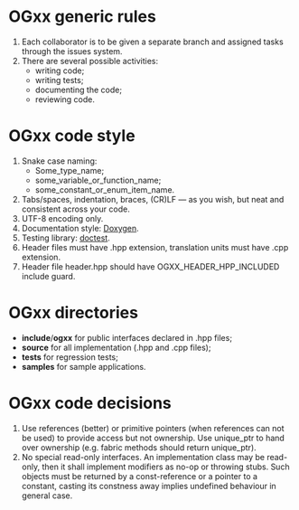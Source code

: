 # OGxx generic rules

1. Each collaborator is to be given a separate branch and assigned tasks through the issues system.
2. There are several possible activities:
   * writing code;
   * writing tests;
   * documenting the code;
   * reviewing code.

# OGxx code style

1. Snake case naming:
   * Some_type_name;
   * some_variable_or_function_name;
   * some_constant_or_enum_item_name.
2. Tabs/spaces, indentation, braces, (CR)LF — as you wish, but neat and consistent across your code.
3. UTF-8 encoding only.
4. Documentation style: [Doxygen](https://www.doxygen.nl/index.html).
5. Testing library: [doctest](https://github.com/doctest/doctest).
6. Header files must have .hpp extension, translation units must have .cpp extension.
7. Header file header.hpp should have OGXX_HEADER_HPP_INCLUDED include guard.

# OGxx directories

* __include__/__ogxx__ for public interfaces declared in .hpp files;
* __source__ for all implementation (.hpp and .cpp files);
* __tests__ for regression tests;
* __samples__ for sample applications.

# OGxx code decisions

1. Use references (better) or primitive pointers (when references can not be used) to provide access but not ownership. Use unique_ptr to hand over ownership (e.g. fabric methods should return unique_ptr).
2. No special read-only interfaces. An implementation class may be read-only, then it shall implement modifiers as no-op or throwing stubs. Such objects must be returned by a const-reference or a pointer to a constant, casting its constness away implies undefined behaviour in general case.
